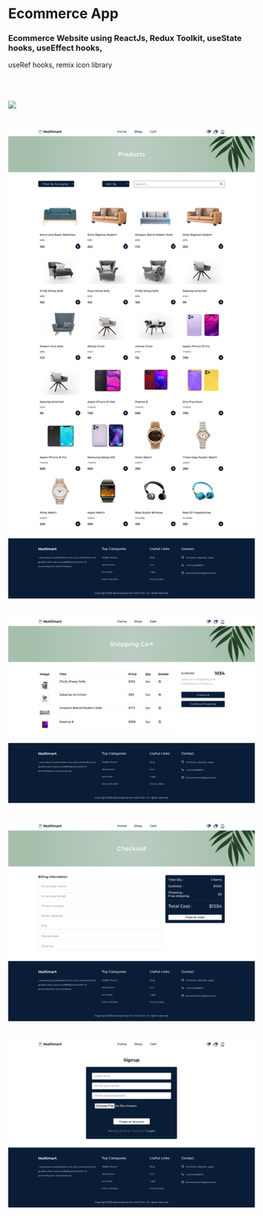 # Ecommerce App

### Ecommerce Website using ReactJs, Redux Toolkit, useState hooks, useEffect hooks, 
useRef hooks, remix icon library
<div>
    <br><br><br>
    <img src="https://github.com/ahmedelfran/E-commerce_App/blob/main/src/assets/images/p1.jpg  w-250 h-400"> 
<br><br><br>
    <img src="https://github.com/ahmedelfran/E-commerce_App/blob/main/src/assets/images/p2.jpg"> 
<br><br><br>
    <img src="https://github.com/ahmedelfran/E-commerce_App/blob/main/src/assets/images/p3.jpg"> 
<br><br><br>
    <img src="https://github.com/ahmedelfran/E-commerce_App/blob/main/src/assets/images/p4.jpg"> 
<br><br><br>
    <img src="https://github.com/ahmedelfran/E-commerce_App/blob/main/src/assets/images/p5.jpg"> 
</div>
